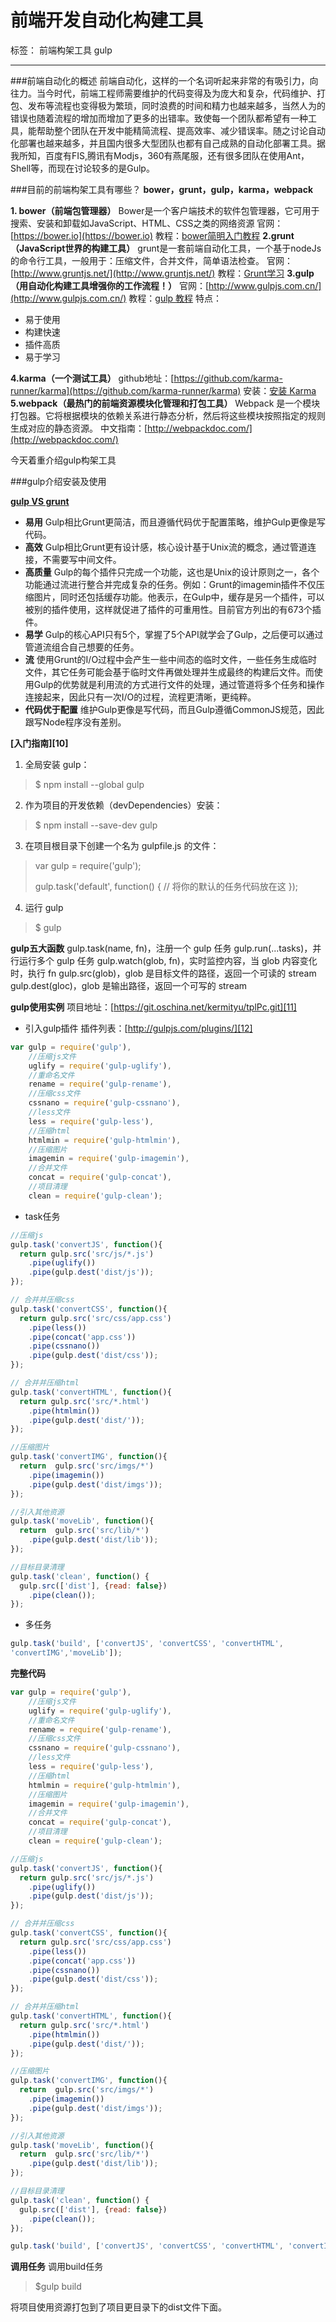 # 前端开发自动化构建工具

标签： 前端构架工具 gulp

---
###前端自动化的概述
前端自动化，这样的一个名词听起来非常的有吸引力，向往力。当今时代，前端工程师需要维护的代码变得及为庞大和复杂，代码维护、打包、发布等流程也变得极为繁琐，同时浪费的时间和精力也越来越多，当然人为的错误也随着流程的增加而增加了更多的出错率。致使每一个团队都希望有一种工具，能帮助整个团队在开发中能精简流程、提高效率、减少错误率。随之讨论自动化部署也越来越多，并且国内很多大型团队也都有自己成熟的自动化部署工具。据我所知，百度有FIS,腾讯有Modjs，360有燕尾服，还有很多团队在使用Ant，Shell等，而现在讨论较多的是Gulp。

###目前的前端构架工具有哪些？
**bower，grunt，gulp，karma，webpack**

 **1. bower（前端包管理器）**
 Bower是一个客户端技术的软件包管理器，它可用于搜索、安装和卸载如JavaScript、HTML、CSS之类的网络资源
 官网：[https://bower.io](https://bower.io)
 教程：[bower简明入门教程](https://segmentfault.com/a/1190000002971135)
**2.grunt（JavaScript世界的构建工具）**
grunt是一套前端自动化工具，一个基于nodeJs的命令行工具，一般用于：压缩文件，合并文件，简单语法检查。
官网：[http://www.gruntjs.net/](http://www.gruntjs.net/)
教程：[Grunt学习](https://segmentfault.com/a/1190000002712530)
**3.gulp（用自动化构建工具增强你的工作流程！）**
官网：[http://www.gulpjs.com.cn/](http://www.gulpjs.com.cn/)
教程：[gulp 教程](https://segmentfault.com/a/1190000004034820)
特点：

 - 易于使用
 - 构建快速
 - 插件高质
 - 易于学习

**4.karma（一个测试工具）**
github地址：[https://github.com/karma-runner/karma](https://github.com/karma-runner/karma)
安装：[安装 Karma](https://segmentfault.com/a/1190000002424719)
**5.webpack（最热门的前端资源模块化管理和打包工具）**
Webpack 是一个模块打包器。它将根据模块的依赖关系进行静态分析，然后将这些模块按照指定的规则生成对应的静态资源。
中文指南：[http://webpackdoc.com/](http://webpackdoc.com/)

今天着重介绍gulp构架工具

###gulp介绍安装及使用

**[gulp VS grunt](https://zhuanlan.zhihu.com/p/20309820)**

 - **易用**
Gulp相比Grunt更简洁，而且遵循代码优于配置策略，维护Gulp更像是写代码。
 - **高效**
Gulp相比Grunt更有设计感，核心设计基于Unix流的概念，通过管道连接，不需要写中间文件。
 - **高质量**
Gulp的每个插件只完成一个功能，这也是Unix的设计原则之一，各个功能通过流进行整合并完成复杂的任务。例如：Grunt的imagemin插件不仅压缩图片，同时还包括缓存功能。他表示，在Gulp中，缓存是另一个插件，可以被别的插件使用，这样就促进了插件的可重用性。目前官方列出的有673个插件。
 - **易学**
Gulp的核心API只有5个，掌握了5个API就学会了Gulp，之后便可以通过管道流组合自己想要的任务。
 - **流**
使用Grunt的I/O过程中会产生一些中间态的临时文件，一些任务生成临时文件，其它任务可能会基于临时文件再做处理并生成最终的构建后文件。而使用Gulp的优势就是利用流的方式进行文件的处理，通过管道将多个任务和操作连接起来，因此只有一次I/O的过程，流程更清晰，更纯粹。
 - **代码优于配置**
维护Gulp更像是写代码，而且Gulp遵循CommonJS规范，因此跟写Node程序没有差别。

**[入门指南][10]**

 1. 全局安装 gulp：
> $ npm install --global gulp

 2. 作为项目的开发依赖（devDependencies）安装：
 > $ npm install --save-dev gulp

 3. 在项目根目录下创建一个名为 gulpfile.js 的文件：

 > var gulp = require('gulp');
 > 
 > gulp.task('default', function() {   // 将你的默认的任务代码放在这 });

 4. 运行 gulp

 >  $ gulp

**gulp五大函数**
gulp.task(name, fn)，注册一个 gulp 任务
gulp.run(...tasks)，并行运行多个 gulp 任务
gulp.watch(glob, fn)，实时监控内容，当 glob 内容变化时，执行 fn
gulp.src(glob)，glob 是目标文件的路径，返回一个可读的 stream
gulp.dest(gloc)，glob 是输出路径，返回一个可写的 stream

**gulp使用实例**
项目地址：[https://git.oschina.net/kermityu/tplPc.git][11]

 - 引入gulp插件
 插件列表：[http://gulpjs.com/plugins/][12]
``` javascript
var gulp = require('gulp'),
    //压缩js文件
    uglify = require('gulp-uglify'),
    //重命名文件
    rename = require('gulp-rename'),
    //压缩css文件
    cssnano = require('gulp-cssnano'),
    //less文件
    less = require('gulp-less'),
    //压缩html
    htmlmin = require('gulp-htmlmin'),
    //压缩图片
    imagemin = require('gulp-imagemin'),
    //合并文件
    concat = require('gulp-concat'),
    //项目清理
    clean = require('gulp-clean');
```
 - task任务

```javascript
//压缩js
gulp.task('convertJS', function(){
  return gulp.src('src/js/*.js')
    .pipe(uglify())
    .pipe(gulp.dest('dist/js'));
});

// 合并并压缩css
gulp.task('convertCSS', function(){
  return gulp.src('src/css/app.css')
    .pipe(less())
    .pipe(concat('app.css'))
    .pipe(cssnano())
    .pipe(gulp.dest('dist/css'));
});

// 合并并压缩html
gulp.task('convertHTML', function(){
  return gulp.src('src/*.html')
    .pipe(htmlmin())
    .pipe(gulp.dest('dist/'));
});

//压缩图片
gulp.task('convertIMG', function(){
  return  gulp.src('src/imgs/*')
    .pipe(imagemin())
    .pipe(gulp.dest('dist/imgs'));
});

//引入其他资源
gulp.task('moveLib', function(){
  return  gulp.src('src/lib/*')
    .pipe(gulp.dest('dist/lib'));
});

//目标目录清理
gulp.task('clean', function() {
  gulp.src(['dist'], {read: false})
    .pipe(clean());
});
```

 - 多任务

```javascript
gulp.task('build', ['convertJS', 'convertCSS', 'convertHTML',
'convertIMG','moveLib']);
```
**完整代码**
```javascript
var gulp = require('gulp'),
    //压缩js文件
    uglify = require('gulp-uglify'),
    //重命名文件
    rename = require('gulp-rename'),
    //压缩css文件
    cssnano = require('gulp-cssnano'),
    //less文件
    less = require('gulp-less'),
    //压缩html
    htmlmin = require('gulp-htmlmin'),
    //压缩图片
    imagemin = require('gulp-imagemin'),
    //合并文件
    concat = require('gulp-concat'),
    //项目清理
    clean = require('gulp-clean');

//压缩js
gulp.task('convertJS', function(){
  return gulp.src('src/js/*.js')
    .pipe(uglify())
    .pipe(gulp.dest('dist/js'));
});

// 合并并压缩css
gulp.task('convertCSS', function(){
  return gulp.src('src/css/app.css')
    .pipe(less())
    .pipe(concat('app.css'))
    .pipe(cssnano())
    .pipe(gulp.dest('dist/css'));
});

// 合并并压缩html
gulp.task('convertHTML', function(){
  return gulp.src('src/*.html')
    .pipe(htmlmin())
    .pipe(gulp.dest('dist/'));
});

//压缩图片
gulp.task('convertIMG', function(){
  return  gulp.src('src/imgs/*')
    .pipe(imagemin())
    .pipe(gulp.dest('dist/imgs'));
});

//引入其他资源
gulp.task('moveLib', function(){
  return  gulp.src('src/lib/*')
    .pipe(gulp.dest('dist/lib'));
});

//目标目录清理
gulp.task('clean', function() {
  gulp.src(['dist'], {read: false})
    .pipe(clean());
});

gulp.task('build', ['convertJS', 'convertCSS', 'convertHTML', 'convertIMG','moveLib']);

```
**调用任务**
调用build任务

> $gulp build

将项目使用资源打包到了项目更目录下的dist文件下面。